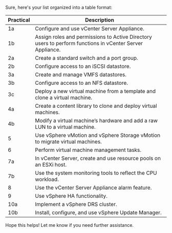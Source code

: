 Sure, here's your list organized into a table format:

| Practical | Description |
|-----------|-------------|
| 1a        | Configure and use vCenter Server Appliance. |
| 1b        | Assign roles and permissions to Active Directory users to perform functions in vCenter Server Appliance. |
| 2a        | Create a standard switch and a port group. |
| 2b        | Configure access to an iSCSI datastore. |
| 3a        | Create and manage VMFS datastores. |
| 3b        | Configure access to an NFS datastore. |
| 3c        | Deploy a new virtual machine from a template and clone a virtual machine. |
| 4a        | Create a content library to clone and deploy virtual machines. |
| 4b        | Modify a virtual machine’s hardware and add a raw LUN to a virtual machine. |
| 5         | Use vSphere vMotion and vSphere Storage vMotion to migrate virtual machines. |
| 6         | Perform virtual machine management tasks. |
| 7a        | In vCenter Server, create and use resource pools on an ESXi host. |
| 7b        | Use the system monitoring tools to reflect the CPU workload. |
| 8         | Use the vCenter Server Appliance alarm feature. |
| 9         | Use vSphere HA functionality. |
| 10a       | Implement a vSphere DRS cluster. |
| 10b       | Install, configure, and use vSphere Update Manager. |

Hope this helps! Let me know if you need further assistance.
